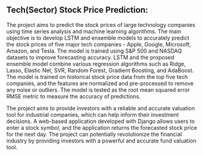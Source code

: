 Tech(Sector) Stock Price Prediction: 
---------------------------- 
 
The project aims to predict the stock prices of large technology companies using time series analysis and machine learning algorithms. The main objective is to develop LSTM and ensemble models to accurately predict the stock prices of five major tech companies - Apple, Google, Microsoft, Amazon, and Tesla. The model is trained using S&P 500 and NASDAQ datasets to improve forecasting accuracy.  LSTM and the proposed ensemble model combine various regression algorithms such as Ridge, Lasso, Elastic Net, SVR, Random Forest, Gradient Boosting, and AdaBoost. The model is trained on historical stock price data from the top five tech companies, and the features are normalized and pre-processed to remove any noise or outliers. The model is tested as the root mean squared error RMSE metric to measure the accuracy of predictions.  

The project aims to provide investors with a reliable and accurate valuation tool for industrial companies, which can help inform their investment decisions. A web-based application developed with Django allows users to enter a stock symbol, and the application returns the forecasted stock price for the next day. The project can potentially revolutionize the financial industry by providing investors with a powerful and accurate fund valuation tool.
